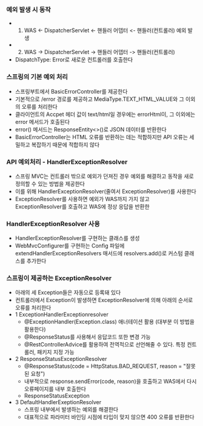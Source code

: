 ### 예외 발생 시 동작
- 1. WAS <- DispatcherServlet <- 핸들러 어뎁터 <- 핸들러(컨트롤러) 예외 발생
- 2. WAS -> DispatcherServlet -> 핸들러 어뎁터 -> 핸들러(컨트롤러)
- DispatchType: Error로 새로운 컨트롤러를 호출한다

### 스프링의 기본 예외 처리
- 스프링부트에서 BasicErrorController를 제공한다
- 기본적으로 /error 경로를 제공하고 MediaType.TEXT_HTML_VALUE와 그 이외의 오류를 처리한다
- 클라이언트의 Accpet 헤더 값이 text/html일 경우에는 errorHtml이, 그 이외에는 error 메서드가 호출된다
- error() 메서드는 ResponseEntity<>()로 JSON 데이터를 반환한다
- BasicErrorController는 HTML 오류를 반환하는 데는 적합하지만 API 오류는 세밀하고 복잡하기 때문에 적합하지 않다

### API 예외처리 - HandlerExceptionResolver
- 스프링 MVC는 컨트롤러 밖으로 예외가 던져진 경우 예외를 해결하고 동작을 새로 정의할 수 있는 방법을 제공한다
- 이를 위해 HandlerExceptionResolver(줄여서 ExceptionResolver)를 사용한다
- ExceptionResolver를 사용하면 예외가 WAS까지 가지 않고 ExceptionResolver를 호출하고 WAS에 정상 응답을 반환한

### HandlerExceptionResolver 사용
- HandlerExceptionResolver를 구현하는 클래스를 생성
- WebMvcConfigurer를 구현하는 Config 파일에 extendHandlerExceptionResolvers 매서드에 resolvers.add()로 커스텀 클래스를 추가한다

### 스프링이 제공하는 ExceptionResolver
- 아래의 세 Exception들은 자동으로 등록돼 있다
- 컨트롤러에서 Exception이 발생하면 ExceptionResolver에 의해 아래의 순서로 오류를 처리한다
- 1 ExceptionHandlerExceptionresolver 
  - @ExceptionHandler(Exception.class) 애너테이션 활용 (대부분 이 방법을 활용한다)
  - @ResponseStatus를 사용해서 응답코드 또한 변경 가능
  - @RestControllerAdvice를 활용하여 전역적으로 선언해줄 수 있다. 특정 컨트롤러, 패키지 지정 가능
- 2 ResponseStatusExceptionResolver
  - @ResponseStatus(code = HttpStatus.BAD_REQUEST, reason = "잘못된 요청")
  - 내부적으로 response.sendError(code, reason)을 호출하고 WAS에서 다시 오류페이지를 내부 호출한다
  - ResponseStatusException
- 3 DefaultHandlerExeptionResolver
  - 스프링 내부에서 발생하는 예외를 해결한다
  - 대표적으로 파라미터 바인딩 시점에 타입이 맞지 않으면 400 오류를 반환한다
